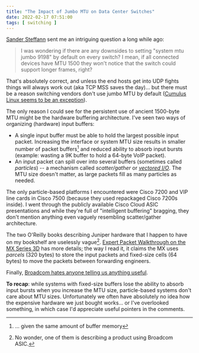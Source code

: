 ```yaml
---
title: "The Impact of Jumbo MTU on Data Center Switches"
date: 2022-02-17 07:51:00
tags: [ switching ]
---
```

[Sander Steffann](https://www.linkedin.com/in/sandersteffann/) sent me an intriguing question a long while ago:

> I was wondering if there are any downsides to setting "system mtu jumbo 
9198" by default on every switch? I mean, if all connected devices have 
MTU 1500 they won't notice that the switch could support longer frames, 
right? 

That's absolutely correct, and unless the end hosts get into UDP fights things will always work out (aka TCP MSS saves the day)... but there must be a reason switching vendors don't use jumbo MTU by default ([Cumulus Linux seems to be an exception](https://docs.nvidia.com/networking-ethernet-software/cumulus-linux-41/Whats-New/)).
<!--more-->
The only reason I could see for the persistent use of ancient 1500-byte MTU might be the hardware buffering architecture. I've seen two ways of organizing (hardware) input buffers:

* A single input buffer must be able to hold the largest possible input packet. Increasing the interface or system MTU size results in smaller number of packet buffers[^RAM] and reduced ability to absorb input bursts (example: wasting a 9K buffer to hold a 64-byte VoIP packet).
* An input packet can spill over into several buffers (sometimes called *particles*) -- a mechanism called *scatter/gather* or *[vectored I/O](https://en.wikipedia.org/wiki/Vectored_I/O)*. The MTU size doesn't matter, as large packets fill as many particles as needed.

[^RAM]: ... given the same amount of buffer memory

The only particle-based platforms I encountered were Cisco 7200 and VIP line cards in Cisco 7500 (because they used repackaged Cisco 7200s inside). I went through the publicly available Cisco Cloud ASIC presentations and while they're full of "intelligent buffering" bragging, they don't mention anything even vaguely resembling scatter/gather architecture.

The two O'Reilly books describing Juniper hardware that I happen to have on my bookshelf are uselessly vague[^BC]. [Expert Packet Walkthrough on the MX Series 3D](https://www.juniper.net/documentation/en_US/day-one-books/TW_MX3D_PacketWalkthrough.pdf) has more details; the way I read it, it claims the MX uses *parcels* (320 bytes) to store the input packets and fixed-size cells (64 bytes) to move the packets between forwarding engineers.

Finally, [Broadcom hates anyone telling us anything useful](https://blog.ipspace.net/2016/05/what-are-problems-with-broadcom.html).

**To recap**: while systems with fixed-size buffers lose the ability to absorb input bursts when you increase the MTU size, particle-based systems don't care about MTU sizes. Unfortunately we often have absolutely no idea how the expensive hardware we just bought works... or I've overlooked something, in which case I'd appreciate useful pointers in the comments.

[^DATE]: Yeah, I know, I just dated myself :(

[^BC]: No wonder, one of them is describing a product using Broadcom ASIC.